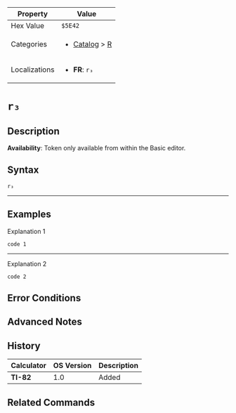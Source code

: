 | Property      | Value |
|---------------|-------|
| Hex Value     | `$5E42`|
| Categories    | <ul><li>[Catalog](<../categories/Catalog.md>) > [R](<../categories/Catalog.md#R>)</li></ul> |
| Localizations | <ul><li><b>FR</b>: `r₃`</li></ul> |

# `r₃`

## Description



<b>Availability</b>: Token only available from within the Basic editor.

## Syntax
`r₃`

<hr>

## Examples

Explanation 1
```ti-basic
code 1
```
---
Explanation 2
```ti-basic
code 2
```

## Error Conditions


## Advanced Notes


## History
| Calculator | OS Version | Description |
|------------|------------|-------------|
| <b>TI-82</b> | 1.0 | Added

## Related Commands

    